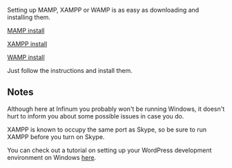 Setting up MAMP, XAMPP or WAMP is as easy as downloading and installing them.

[MAMP install](https://www.mamp.info/en/)

[XAMPP install](https://www.apachefriends.org/index.html)

[WAMP install](https://www.wampserver.com/en/)

Just follow the instructions and install them.

## Notes

Although here at Infinum you probably won't be running Windows, it doesn't hurt to inform you about some possible issues in case you do.

XAMPP is known to occupy the same port as Skype, so be sure to run XAMPP before you turn on Skype.

You can check out a tutorial on setting up your WordPress development environment on Windows [here](https://github.com/dingo-d/WordPress-development-environment-setup-for-Windows).
